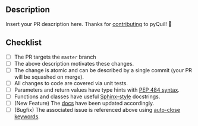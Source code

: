 ## Description

Insert your PR description here. Thanks for [contributing][contributing] to pyQuil! 🙂

## Checklist

- [ ] The PR targets the `master` branch
- [ ] The above description motivates these changes.
- [ ] The change is atomic and can be described by a single commit (your PR will be squashed on merge).
- [ ] All changes to code are covered via unit tests.
- [ ] Parameters and return values have type hints with [PEP 484 syntax][pep-484].
- [ ] Functions and classes have useful [Sphinx-style][sphinx] docstrings.
- [ ] (New Feature) The [docs][docs] have been updated accordingly.
- [ ] (Bugfix) The associated issue is referenced above using [auto-close keywords][auto-close].

[auto-close]: https://help.github.com/en/articles/closing-issues-using-keywords
[contributing]: https://github.com/rigetti/pyquil/blob/master/CONTRIBUTING.md
[docs]: https://pyquil.readthedocs.io
[pep-484]: https://www.python.org/dev/peps/pep-0484/
[sphinx]: https://sphinx-rtd-tutorial.readthedocs.io/en/latest/docstrings.html
